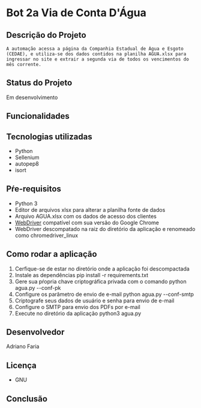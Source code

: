 # Bot 2a Via de Conta D'Água
    
## Descrição do Projeto
    A automação acessa a página da Companhia Estadual de Água e Esgoto (CEDAE), e utiliza-se dos dados contidos na planilha AGUA.xlsx para ingressar no site e extrair a segunda via de todos os vencimentos do mês corrente.

## Status do Projeto
  Em desenvolvimento

## Funcionalidades
    
## Tecnologias utilizadas
   - Python
   - Sellenium
   - autopep8
   - isort

## Pŕe-requisitos
   - Python 3
   - Editor de arquivos xlsx para alterar a planilha fonte de dados
   - Arquivo AGUA.xlsx com os dados de acesso dos clientes
   - [WebDriver](https://chromedriver.chromium.org/downloads) compatível com sua versão do Google Chrome
   - WebDriver descompatado na raiz do diretório da aplicação e renomeado como chromedriver_linux

## Como rodar a aplicação
 1. Cerfique-se de estar no diretório onde a aplicação foi descompactada
 2. Instale as dependências
   pip install -r requirements.txt
 3. Gere sua pŕopria chave criptográfica privada com o comando
   python agua.py --conf-pk
 4. Configure os parâmetro de envio de e-mail
   python agua.py --conf-smtp
 4. Criptografe seus dados de usuário e senha para envio de e-mail
 5. Configure o SMTP para envio dos PDFs por e-mail
 6. Execute no diretório da aplicação
   python3 agua.py
    
## Desenvolvedor
   Adriano Faria

## Licença
   - GNU

## Conclusão
